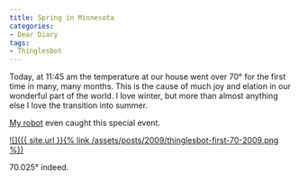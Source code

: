 ```yaml
---
title: Spring in Minnesota
categories:
- Dear Diary
tags:
- Thinglesbot
---
```


Today, at 11:45 am the temperature at our house went over 70° for the first time in many, many months.
This is the cause of much joy and elation in our wonderful part of the world. I love winter, but more than almost anything else I love the transition into summer.

[My robot](http://twitter.com/thinglesbot/) even caught this special event.

[![]({{ site.url }}{% link /assets/posts/2009/thinglesbot-first-70-2009.png %})](http://thingelstad.com/s/spring-in-minnesota/thinglesbot-first-70-2009png/img)

70.025° indeed.
